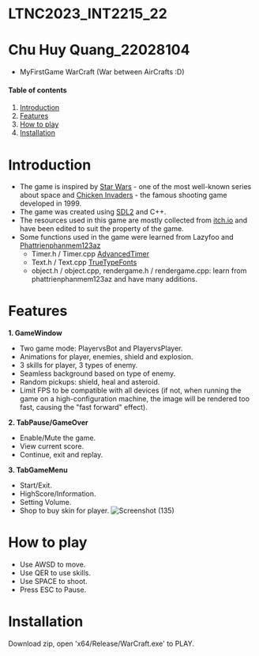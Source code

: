 # LTNC2023_INT2215_22
# Chu Huy Quang_22028104
* MyFirstGame WarCraft (War between AirCrafts :D)
#### Table of contents
1. [Introduction](#introduction)
2. [Features](#features)
3. [How to play](#play)
4. [Installation](#installation)

# Introduction <a name="introduction"></a>
* The game is inspired by [Star Wars](https://en.wikipedia.org/wiki/Star_Wars) - one of the most well-known series about space and [Chicken Invaders](https://en.wikipedia.org/wiki/Chicken_Invaders) - the famous shooting game developed in 1999.
* The game was created using [SDL2](https://www.libsdl.org/) and C++.
* The resources used in this game are mostly collected from [itch.io](https://itch.io/game-assets) and have been edited to suit the property of the game.
* Some functions used in the game were learned from Lazyfoo and [Phattrienphanmem123az](http://phattrienphanmem123az.com/)
  * Timer.h / Timer.cpp [AdvancedTimer](https://lazyfoo.net/tutorials/SDL/23_advanced_timers/index.php)
  * Text.h / Text.cpp  [TrueTypeFonts](https://lazyfoo.net/tutorials/SDL/16_true_type_fonts/index.php)
  * object.h / object.cpp, rendergame.h / rendergame.cpp: learn from phattrienphanmem123az and have many additions.

# Features <a name="features"></a>

**1. GameWindow**
* Two game mode: PlayervsBot and PlayervsPlayer.
* Animations for player, enemies, shield and explosion.
* 3 skills for player, 3 types of enemy.
* Seamless background based on type of enemy.
* Random pickups: shield, heal and asteroid.
* Limit FPS to be compatible with all devices (if not, when running the game on a high-configuration machine, the image will be rendered too fast, causing the "fast forward" effect).

**2. TabPause/GameOver**
* Enable/Mute the game.
* View current score.
* Continue, exit and replay.

**3. TabGameMenu**
* Start/Exit.
* HighScore/Information.
* Setting Volume.
* Shop to buy skin for player.
![Screenshot (135)](https://user-images.githubusercontent.com/111046219/230268944-490a3639-cb54-4221-be6c-e68b3537239e.png)

# How to play <a name="play"></a>
* Use AWSD to move.
* Use QER to use skills.
* Use SPACE to shoot.
* Press ESC to Pause.

# Installation <a name="installation"></a>
Download zip, open 'x64/Release/WarCraft.exe' to PLAY.
